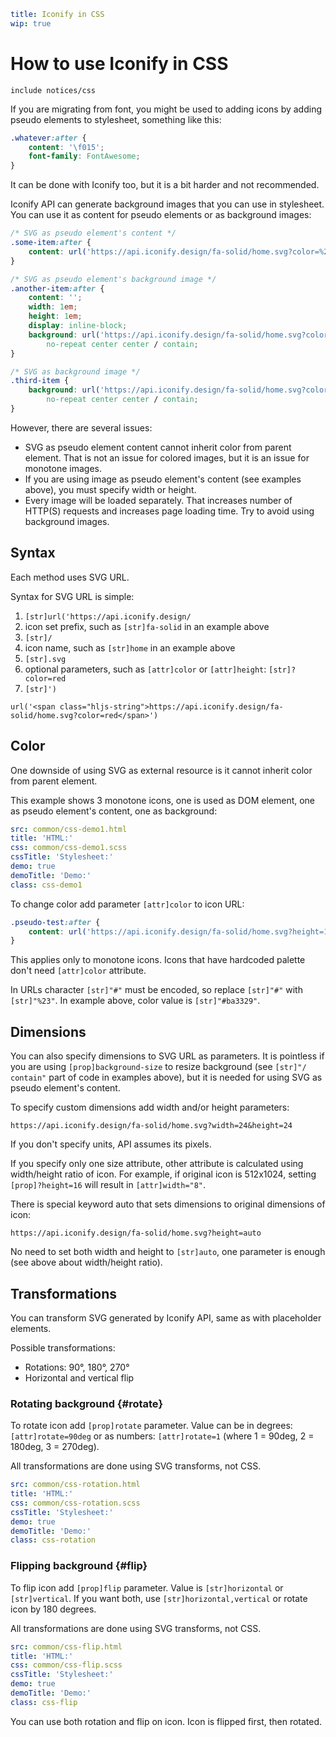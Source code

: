 ```yaml
title: Iconify in CSS
wip: true
```

# How to use Iconify in CSS

`include notices/css`

If you are migrating from font, you might be used to adding icons by adding pseudo elements to stylesheet, something like this:

```css
.whatever:after {
	content: '\f015';
	font-family: FontAwesome;
}
```

It can be done with Iconify too, but it is a bit harder and not recommended.

Iconify API can generate background images that you can use in stylesheet. You can use it as content for pseudo elements or as background images:

```css
/* SVG as pseudo element's content */
.some-item:after {
	content: url('https://api.iconify.design/fa-solid/home.svg?color=%23ba3329&height=16');
}

/* SVG as pseudo element's background image */
.another-item:after {
	content: '';
	width: 1em;
	height: 1em;
	display: inline-block;
	background: url('https://api.iconify.design/fa-solid/home.svg?color=%23ba3329')
		no-repeat center center / contain;
}

/* SVG as background image */
.third-item {
	background: url('https://api.iconify.design/fa-solid/home.svg?color=%23ba3329')
		no-repeat center center / contain;
}
```

However, there are several issues:

- SVG as pseudo element content cannot inherit color from parent element. That is not an issue for colored images, but it is an issue for monotone images.
- If you are using image as pseudo element's content (see examples above), you must specify width or height.
- Every image will be loaded separately. That increases number of HTTP(S) requests and increases page loading time. Try to avoid using background images.

## Syntax

Each method uses SVG URL.

Syntax for SVG URL is simple:

1. `[str]url('https://api.iconify.design/`
2. icon set prefix, such as `[str]fa-solid` in an example above
3. `[str]/`
4. icon name, such as `[str]home` in an example above
5. `[str].svg`
6. optional parameters, such as `[attr]color` or `[attr]height`: `[str]?color=red`
7. `[str]')`

```raw
url('<span class="hljs-string">https://api.iconify.design/fa-solid/home.svg?color=red</span>')
```

## Color

One downside of using SVG as external resource is it cannot inherit color from parent element.

This example shows 3 monotone icons, one is used as DOM element, one as pseudo element's content, one as background:

```yaml
src: common/css-demo1.html
title: 'HTML:'
css: common/css-demo1.scss
cssTitle: 'Stylesheet:'
demo: true
demoTitle: 'Demo:'
class: css-demo1
```

To change color add parameter `[attr]color` to icon URL:

```css
.pseudo-test:after {
	content: url('https://api.iconify.design/fa-solid/home.svg?height=16&color=%23ba3329');
}
```

This applies only to monotone icons. Icons that have hardcoded palette don't need `[attr]color` attribute.

In URLs character `[str]"#"` must be encoded, so replace `[str]"#"` with `[str]"%23"`. In example above, color value is `[str]"#ba3329"`.

## Dimensions

You can also specify dimensions to SVG URL as parameters. It is pointless if you are using `[prop]background-size` to resize background (see `[str]"/ contain"` part of code in examples above), but it is needed for using SVG as pseudo element's content.

To specify custom dimensions add width and/or height parameters:

```raw
https://api.iconify.design/fa-solid/home.svg?width=24&height=24
```

If you don't specify units, API assumes its pixels.

If you specify only one size attribute, other attribute is calculated using width/height ratio of icon. For example, if original icon is 512x1024, setting `[prop]?height=16` will result in `[attr]width="8"`.

There is special keyword auto that sets dimensions to original dimensions of icon:

```raw
https://api.iconify.design/fa-solid/home.svg?height=auto
```

No need to set both width and height to `[str]auto`, one parameter is enough (see above about width/height ratio).

## Transformations

You can transform SVG generated by Iconify API, same as with placeholder elements.

Possible transformations:

- Rotations: 90°, 180°, 270°
- Horizontal and vertical flip

### Rotating background {#rotate}

To rotate icon add `[prop]rotate` parameter. Value can be in degrees: `[attr]rotate=90deg` or as numbers: `[attr]rotate=1` (where 1 = 90deg, 2 = 180deg, 3 = 270deg).

All transformations are done using SVG transforms, not CSS.

```yaml
src: common/css-rotation.html
title: 'HTML:'
css: common/css-rotation.scss
cssTitle: 'Stylesheet:'
demo: true
demoTitle: 'Demo:'
class: css-rotation
```

### Flipping background {#flip}

To flip icon add `[prop]flip` parameter. Value is `[str]horizontal` or `[str]vertical`. If you want both, use `[str]horizontal,vertical` or rotate icon by 180 degrees.

All transformations are done using SVG transforms, not CSS.

```yaml
src: common/css-flip.html
title: 'HTML:'
css: common/css-flip.scss
cssTitle: 'Stylesheet:'
demo: true
demoTitle: 'Demo:'
class: css-flip
```

You can use both rotation and flip on icon. Icon is flipped first, then rotated.
